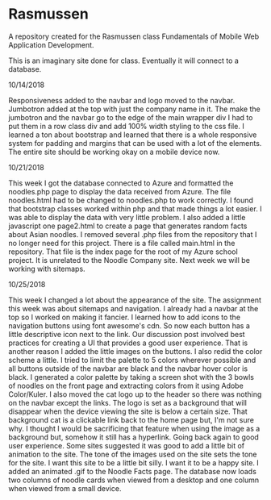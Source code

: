 # Rasmussen
A repository created for the Rasmussen class Fundamentals of Mobile Web Application Development.

This is an imaginary site done for class. Eventually it will connect to a database.

10/14/2018

Responsiveness added to the navbar and logo moved to the navbar. Jumbotron added at the top with just the company name in it. The make the jumbotron and the navbar go to the edge of the main wrapper div I had to put them in a row class div and add 100% width styling to the css file. I learned a ton about bootstrap and learned that there is a whole responsive system for padding and margins that can be used with a lot of the elements. The entire site should be working okay on a mobile device now.

10/21/2018

This week I got the database connected to Azure and formatted the noodles.php page to display the data received from Azure. The file noodles.html had to be changed to noodles.php to work correctly. I found that bootstrap classes worked within php and that made things a lot easier. I was able to display the data with very little problem. I also added a little javascript one page2.html to create a page that generates random facts about Asian noodles. I removed several .php files from the repository that I no longer need for this project. There is a file called main.html in the repository. That file is the index page for the root of my Azure school project. It is unrelated to the Noodle Company site. Next week we will be working with sitemaps.

10/25/2018

This week I changed a lot about the appearance of the site. The assignment this week was about sitemaps and navigation. I already had a navbar at the top so I worked on making it fancier. I learned how to add icons to the navigation buttons using font awesome's cdn. So now each button has a little descriptive icon next to the link. Our discussion post involved best practices for creating a UI that provides a good user experience. That is another reason I added the little images on the buttons. I also redid the color scheme a little. I tried to limit the palette to 5 colors wherever possible and all buttons outside of the navbar are black and the navbar hover color is black. I generated a color palette by taking a screen shot with the 3 bowls of noodles on the front page and extracting colors from it using Adobe Color/Kuler. I also moved the cat logo up to the header so there was nothing on the navbar except the links. The logo is set as a background that will disappear when the device viewing the site is below a certain size. That background cat is a clickable link back to the home page but, I'm not sure why. I thought I would be sacrificing that feature when using the image as a background but, somehow it still has a hyperlink. Going back again to good user experience. Some sites suggested it was good to add a little bit of animation to the site. The tone of the images used on the site sets the tone for the site. I want this site to be a little bit silly. I want it to be a happy site. I added an animated .gif to the Noodle Facts page. The database now loads two columns of noodle cards when viewed from a desktop and one column when viewed from a small device. 
